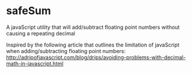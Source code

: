 # safeSum
A javaScript utility that will add/subtract floating point numbers without causing a repeating decimal

Inspired by the following article that outlines the limitation of javaScript when adding/subtracting floating point numbers:
http://adripofjavascript.com/blog/drips/avoiding-problems-with-decimal-math-in-javascript.html

